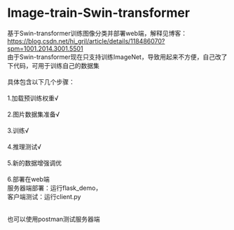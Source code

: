# Image-train-Swin-transformer
基于Swin-transformer训练图像分类并部署web端，解释见博客：https://blog.csdn.net/hi_gril/article/details/118486070?spm=1001.2014.3001.5501
<br>由于Swin-transformer现在只支持训练ImageNet，导致用起来不方便，自己改了下代码，可用于训练自己的数据集<br>
<br>具体包含以下几个步骤：<br>
<br>1.加载预训练权重√<br>
<br>2.图片数据集准备√<br>
<br>3.训练√<br>
<br>4.推理测试√<br>
<br>5.新的数据增强调优<br>
<br>6.部署在web端<br>
服务器端部署：运行flask_demo，<br>
客户端测试：运行client.py<br>

<br>也可以使用postman测试服务器端
